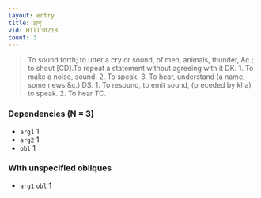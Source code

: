 ```yaml
---
layout: entry
title: གྲག་
vid: Hill:0218
count: 3
---
```

> To sound forth; to utter a cry or sound, of men, animals, thunder, &c\.; to shout [CD]\.To repeat a statement without agreeing with it DK\. 1\. To make a noise, sound\. 2\. To speak\. 3\. To hear, understand (a name, some news &c\.) DS\. 1\. To resound, to emit sound, (preceded by kha) to speak\. 2\. To hear TC\.


### Dependencies (N = 3)
* `arg1` 1
* `arg2` 1
* `obl` 1


### With unspecified obliques
* `arg1` `obl` 1
